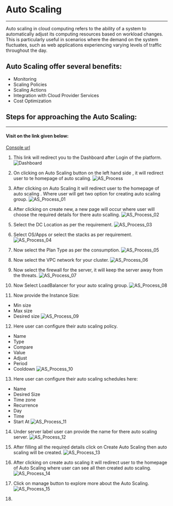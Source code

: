 # Auto Scaling
--- 

Auto scaling in cloud computing refers to the ability of a system to automatically adjust its computing resources based on workload changes. This is particularly useful in scenarios where the demand on the system fluctuates, such as web applications experiencing varying levels of traffic throughout the day.

## Auto Scaling offer several benefits:
- Monitoring
- Scaling Policies
- Scaling Actions
- Integration with Cloud Provider Services
- Cost Optimization

## Steps for approaching the Auto Scaling:
---
#### Visit on the link given below:
>
[Console url](https://console.utho.com/)
1. This link will redirect you to the Dashboard after Login of the platform. 
![Dashboard](./Screenshots/Dashboard.png)

2. On clicking on Auto Scaling button on the left hand side , it will redirect user to te homepage of auto scaling.
![AS_Process](./Screenshots/AS_Process.png) 

3. After clicking on Auto Scaling it will redirect user to the homepage of auto scaling . Where user will get two option for creating auto scaling group.
![AS_Process_01](./Screenshots/AS_Process_01.png)

4. After clicking on create new, a new page will occur where user will choose the required details for there  auto scalling.
![AS_Process_02](./Screenshots/AS_Process_02.png)

5. Select the DC Location as per the requirement.
![AS_Process_03](./Screenshots/AS_Process_03.png)

6. Select OS/Apps or select the stacks as per requirement.
![AS_Process_04](./Screenshots/AS_Process_04.png)

7. Now select the Plan Type as per the consumption.
![AS_Process_05](./Screenshots/AS_Process_05.png)

8. Now select the VPC network for your cluster.
![AS_Process_06](./Screenshots/AS_Process_06.png)

9. Now select the firewall for the server, it will keep the server away from the threats.
![AS_Process_07](./Screenshots/AS_Process_07.png)

10. Now Select LoadBalancer for your auto scaling group.
![AS_Process_08](./Screenshots/AS_Process_08.png)

11. Now provide the Instance Size:
- Min size
- Max size
- Desired size
![AS_Process_09](./Screenshots/AS_Process_09.png)

12. Here user can configure their auto scaling policy.
- Name
- Type
- Compare
- Value
- Adjust
- Period
- Cooldown
![AS_Process_10](./Screenshots/AS_Process_10.png)

13. Here user can configure their auto scaling schedules here:
- Name
- Desired Size
- Time zone
- Recurrence
- Day 
- Time
- Start At
![AS_Process_11](./Screenshots/AS_Process_11.png)

14. Under server label user can provide the name for there auto scaling server.
![AS_Process_12](./Screenshots/AS_Process_12.png)

15. After filling all the required details click on Create Auto Scaling then auto scaling will be created.
![AS_Process_13](./Screenshots/AS_Process_13.png)

16. After clicking on create auto scaling it will redirect user to the homepage of Auto Scaling where user can see all then created auto scaling.
![AS_Process_14](./Screenshots/AS_Process_14.png)

17. Click on manage button to explore more about the Auto Scaling.
![AS_Process_15](./Screenshots/AS_Process_15.png)

18. 

